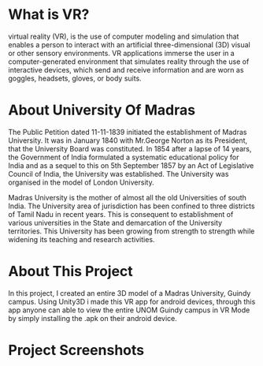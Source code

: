 # What is VR?
virtual reality (VR), is the use of computer modeling and simulation that enables 
a person to interact with an artificial three-dimensional (3D) visual or other sensory environments. 
VR applications immerse the user in a computer-generated environment that simulates reality through 
the use of interactive devices, which send and receive information and are worn as goggles, headsets, gloves, or body suits.

# About University Of Madras
The Public Petition dated 11-11-1839 initiated the establishment of Madras University. It was in January 1840 with Mr.George Norton as its President, that the University Board was constituted. In 1854 after a lapse of 14 years, the Government of India formulated a systematic educational policy for India and as a sequel to this on 5th September 1857 by an Act of Legislative Council of India, the University was established. The University was organised in the model of London University.

Madras University is the mother of almost all the old Universities of south India. The University area of jurisdiction has been confined to three districts of Tamil Nadu in recent years. This is consequent to establishment of various universities in the State and demarcation of the University territories. This University has been growing from strength to strength while widening its teaching and research activities.

# About This Project
In this project, I created an entire 3D model of a Madras University, Guindy campus. Using Unity3D i made this VR app for android devices, through this app anyone can able to view the entire UNOM Guindy campus in VR Mode by simply installing the .apk on their android device.

# Project Screenshots
